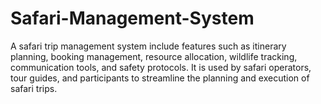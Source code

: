 # Safari-Management-System
A safari trip management system  include features such as itinerary planning, booking  management, resource allocation, wildlife tracking, communication tools, and safety  protocols. It is used by safari operators, tour guides, and participants to streamline the  planning and execution of safari trips.
